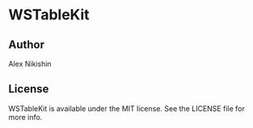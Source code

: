 # WSTableKit

## Author

Alex Nikishin

## License

WSTableKit is available under the MIT license. See the LICENSE file for more info.
